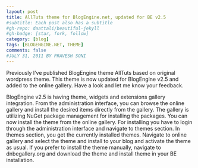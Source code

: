 ```yaml
---
layout: post
title: AllTuts theme for BlogEngine.net, updated for BE v2.5
#subtitle: Each post also has a subtitle
#gh-repo: daattali/beautiful-jekyll
#gh-badge: [star, fork, follow]
category: [blog]
tags: [BLOGENGINE.NET, THEME]
comments: false
#JULY 31, 2011 BY PRAVESH SONI
---
```



Previously I’ve published BlogEngine theme AllTuts based on original wordpress theme. This theme is now updated for BlogEngine v2.5 and added to the online gallery. Have a look and let me know your feedback.



BlogEngine v2.5 is having theme, widgets and extensions gallery integration. From the administration interface, you can browse the online gallery and install the desired items directly from the gallery. The gallery is utilizing NuGet package management for installing the packages. You can now install the theme from the online gallery. For installing you have to login through the administration interface and navigate to themes section. In themes section, you get the currently installed themes. Navigate to online gallery and select the theme and install to your blog and activate the theme as usual. If you prefer to install the theme manually, navigate to dnbegallery.org and download the theme and install theme in your BE installation.